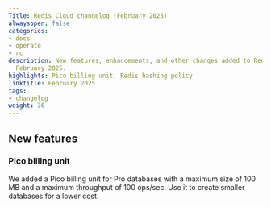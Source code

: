```yaml
---
Title: Redis Cloud changelog (February 2025)
alwaysopen: false
categories:
- docs
- operate
- rc
description: New features, enhancements, and other changes added to Redis Cloud during
  February 2025.
highlights: Pico billing unit, Redis hashing policy
linktitle: February 2025
tags:
- changelog
weight: 36
---
```


## New features

### Pico billing unit

We added a Pico billing unit for Pro databases with a maximum size of 100 MB and a maximum throughput of 100 ops/sec. Use it to create smaller databases for a lower cost.